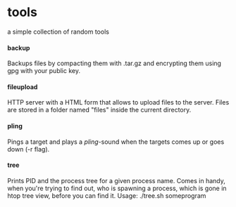 tools
=====

a simple collection of random tools


#### backup

Backups files by compacting them with .tar.gz and encrypting them using gpg with your public key.


#### fileupload

HTTP server with a HTML form that allows to upload files to the server.
Files are stored in a folder named "files" inside the current directory.


#### pling

Pings a target and plays a *pling*-sound when the targets comes up or goes down (-r flag).



#### tree

Prints PID and the process tree for a given process name.
Comes in handy, when you're trying to find out, who is spawning a process, which is gone in htop tree view, before you can find it.
Usage: ./tree.sh someprogram

